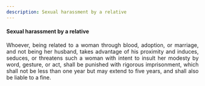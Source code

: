 ```yaml
---
description: Sexual harassment by a relative
---
```


#### Sexual harassment by a relative
<div style="text-align: justify">

Whoever, being related to a woman through blood, adoption, or marriage, and not being her husband, takes advantage of his proximity and induces, seduces, or threatens such a woman with intent to insult her modesty by word, gesture, or act, shall be punished with rigorous imprisonment, which shall not be less than one year but may extend to five years, and shall also be liable to a fine.

</div>
